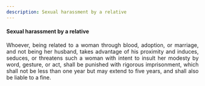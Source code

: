 ```yaml
---
description: Sexual harassment by a relative
---
```


#### Sexual harassment by a relative
<div style="text-align: justify">

Whoever, being related to a woman through blood, adoption, or marriage, and not being her husband, takes advantage of his proximity and induces, seduces, or threatens such a woman with intent to insult her modesty by word, gesture, or act, shall be punished with rigorous imprisonment, which shall not be less than one year but may extend to five years, and shall also be liable to a fine.

</div>
